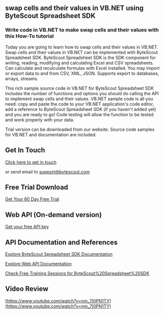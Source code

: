 ## swap cells and their values in VB.NET using ByteScout Spreadsheet SDK

### Write code in VB.NET to make swap cells and their values with this How-To tutorial

Today you are going to learn how to swap cells and their values in VB.NET. Swap cells and their values in VB.NET can be implemented with ByteScout Spreadsheet SDK. ByteScout Spreadsheet SDK is the SDK component for writing, reading, modifying and calculating Excel and CSV spreadsheets. Can calculate and reculculate formulas with Excel installed. You may import or export data to and from CSV, XML, JSON. Supports export to databases, arrays, streams.

This rich sample source code in VB.NET for ByteScout Spreadsheet SDK includes the number of functions and options you should do calling the API to implement swap cells and their values. VB.NET sample code is all you need: copy and paste the code to your VB.NET application's code editor, add a reference to ByteScout Spreadsheet SDK (if you haven't added yet) and you are ready to go! Code testing will allow the function to be tested and work properly with your data.

Trial version can be downloaded from our website. Source code samples for VB.NET and documentation are included.

## Get In Touch

[Click here to get in touch](https://bytescout.zendesk.com/hc/en-us/requests/new?subject=ByteScout%20Spreadsheet%20SDK%20Question)

or send email to [support@bytescout.com](mailto:support@bytescout.com?subject=ByteScout%20Spreadsheet%20SDK%20Question) 

## Free Trial Download

[Get Your 60 Day Free Trial](https://bytescout.com/download/web-installer?utm_source=github-readme)

## Web API (On-demand version)

[Get your free API key](https://pdf.co/documentation/api?utm_source=github-readme)

## API Documentation and References

[Explore ByteScout Spreadsheet SDK Documentation](https://bytescout.com/documentation/index.html?utm_source=github-readme)

[Explore Web API Documentation](https://pdf.co/documentation/api?utm_source=github-readme)

[Check Free Training Sessions for ByteScout%20Spreadsheet%20SDK](https://academy.bytescout.com/)

## Video Review

[https://www.youtube.com/watch?v=nm_7I0PN1TY](https://www.youtube.com/watch?v=nm_7I0PN1TY)